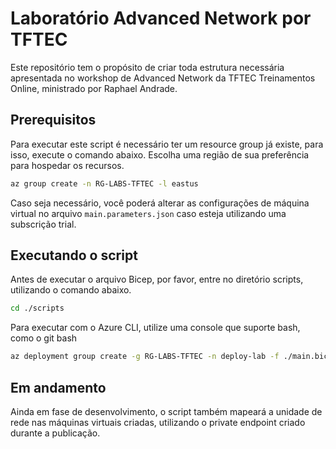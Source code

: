 # Laboratório Advanced Network por TFTEC

Este repositório tem o propósito de criar toda estrutura necessária apresentada no workshop de Advanced Network da TFTEC Treinamentos Online, ministrado por Raphael Andrade.

## Prerequisitos

Para executar este script é necessário ter um resource group já existe, para isso, execute o comando abaixo. Escolha uma região de sua preferência para hospedar os recursos.

```bash
az group create -n RG-LABS-TFTEC -l eastus
```

Caso seja necessário, você poderá alterar as configurações de máquina virtual no arquivo `main.parameters.json` caso esteja utilizando uma subscrição trial.

## Executando o script

Antes de executar o arquivo Bicep, por favor, entre no diretório scripts, utilizando o comando abaixo.

```bash
cd ./scripts
```

Para executar com o Azure CLI, utilize uma console que suporte bash, como o git bash

```bash
az deployment group create -g RG-LABS-TFTEC -n deploy-lab -f ./main.bicep -p @main.parameters.json
```

## Em andamento

Ainda em fase de desenvolvimento, o script também mapeará a unidade de rede nas máquinas virtuais criadas, utilizando o private endpoint criado durante a publicação.
